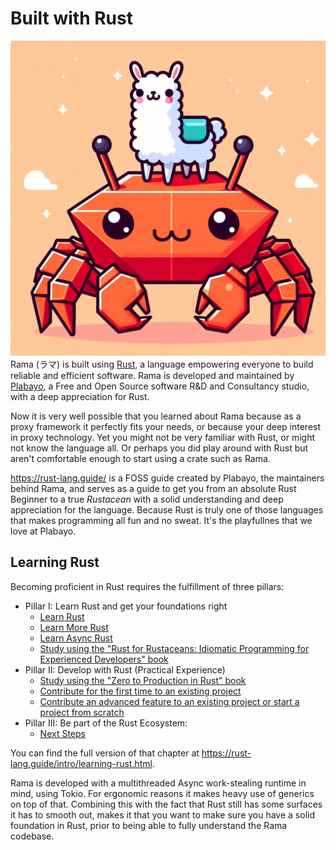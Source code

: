 # Built with Rust

<div class="book-article-intro">
    <img src="./img/llama_rust.jpeg" alt="artistical representation of a llama on top of a crab">
    <div>
        Rama (ラマ) is built using <a href="https://www.rust-lang.org/">Rust</a>, a language empowering
        everyone to build reliable and efficient software. Rama is developed and maintained by
        <a href="https://plabayo.tech/">Plabayo</a>, a Free and Open Source software R&D and Consultancy studio,
        with a deep appreciation for Rust.
    </div>
</div>

Now it is very well possible that you learned about Rama because as a proxy framework it perfectly fits your needs,
or because your deep interest in proxy technology. Yet you might not be very familiar with Rust, or might not
know the language all. Or perhaps you did play around with Rust but aren't comfortable enough to start using
a crate such as Rama.

<https://rust-lang.guide/> is a FOSS guide created by Plabayo, the maintainers behind Rama, and
serves as a guide to get you from an absolute Rust Beginner to a true _Rustacean_ with a solid
understanding and deep appreciation for the language. Because Rust is truly one of those languages
that makes programming all fun and no sweat. It's the playfullnes that we love at Plabayo.

## Learning Rust

Becoming proficient in Rust requires the fulfillment of three pillars:

- Pillar I: Learn Rust and get your foundations right
  - [Learn Rust](https://rust-lang.guide/guide/learn-rust/index.html)
  - [Learn More Rust](https://rust-lang.guide/guide/learn-more-rust/index.html)
  - [Learn Async Rust](https://rust-lang.guide/guide/learn-async-rust/index.html)
  - [Study using the "Rust for Rustaceans: Idiomatic Programming for Experienced Developers" book](https://rust-lang.guide/guide/study-using-the-rust-for-rustaceans-idiomatic-programming-for-experienced-developers-book.md)
- Pillar II: Develop with Rust (Practical Experience)
  - [Study using the "Zero to Production in Rust" book](https://rust-lang.guide/guide/study-using-the-zero-to-production-in-rust-book.md)
  - [Contribute for the first time to an existing project](https://rust-lang.guide/guide/contribute-for-the-first-time-to-an-existing-project.md)
  - [Contribute an advanced feature to an existing project or start a project from scratch](https://rust-lang.guide/guide/contribute-an-advanced-feature-to-an-existing-project-or-start-a-project-from-scratch.md)
- Pillar III: Be part of the Rust Ecosystem:
  - [Next Steps](https://rust-lang.guide/guide/next-steps.md)

You can find the full version of that chapter at <https://rust-lang.guide/intro/learning-rust.html>.

Rama is developed with a multithreaded Async work-stealing runtime in mind, using Tokio. For ergonomic reasons it makes heavy
use of generics on top of that. Combining this with the fact that Rust still has some surfaces it has to smooth out,
makes it that you want to make sure you have a solid foundation in Rust, prior to being able to fully understand the Rama codebase.
